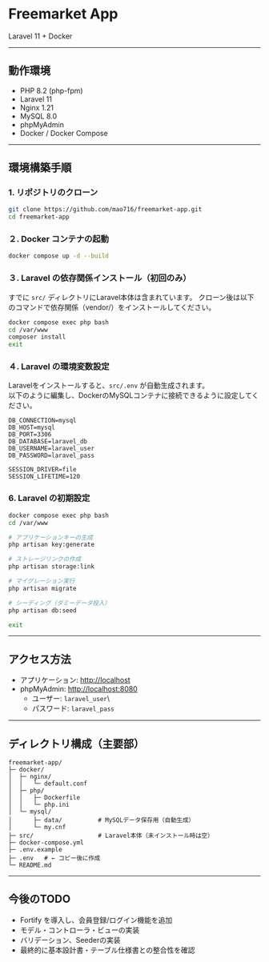 # Freemarket App

Laravel 11 + Docker

------------------------------------------------------------------------

## 動作環境

-   PHP 8.2 (php-fpm)
-   Laravel 11
-   Nginx 1.21
-   MySQL 8.0
-   phpMyAdmin
-   Docker / Docker Compose

------------------------------------------------------------------------

## 環境構築手順

### 1. リポジトリのクローン

``` bash
git clone https://github.com/mao716/freemarket-app.git
cd freemarket-app
```

### ２. Docker コンテナの起動

``` bash
docker compose up -d --build
```

### ３. Laravel の依存関係インストール（初回のみ）
すでに `src/` ディレクトリにLaravel本体は含まれています。
クローン後は以下のコマンドで依存関係（vendor/）をインストールしてください。

``` bash
docker compose exec php bash
cd /var/www
composer install
exit
```

### ４. Laravel の環境変数設定

Laravelをインストールすると、`src/.env` が自動生成されます。\
以下のように編集し、DockerのMySQLコンテナに接続できるように設定してください。

``` env
DB_CONNECTION=mysql
DB_HOST=mysql
DB_PORT=3306
DB_DATABASE=laravel_db
DB_USERNAME=laravel_user
DB_PASSWORD=laravel_pass

SESSION_DRIVER=file
SESSION_LIFETIME=120
```

### 6. Laravel の初期設定

``` bash
docker compose exec php bash
cd /var/www

# アプリケーションキーの生成
php artisan key:generate

# ストレージリンクの作成
php artisan storage:link

# マイグレーション実行
php artisan migrate

# シーディング（ダミーデータ投入）
php artisan db:seed

exit
```

------------------------------------------------------------------------

## アクセス方法

-   アプリケーション: <http://localhost>
-   phpMyAdmin: <http://localhost:8080>
    -   ユーザー: `laravel_user`\
    -   パスワード: `laravel_pass`

------------------------------------------------------------------------

## ディレクトリ構成（主要部）

    freemarket-app/
    ├─ docker/
    │  ├─ nginx/
    │  │   └─ default.conf
    │  ├─ php/
    │  │   ├─ Dockerfile
    │  │   └─ php.ini
    │  └─ mysql/
    │      ├─ data/          # MySQLデータ保存用（自動生成）
    │      └─ my.cnf
    ├─ src/                  # Laravel本体（未インストール時は空）
    ├─ docker-compose.yml
    ├─ .env.example
    ├─ .env   # ← コピー後に作成
    └─ README.md

------------------------------------------------------------------------

## 今後のTODO

-   Fortify を導入し、会員登録/ログイン機能を追加
-   モデル・コントローラ・ビューの実装
-   バリデーション、Seederの実装
-   最終的に基本設計書・テーブル仕様書との整合性を確認
